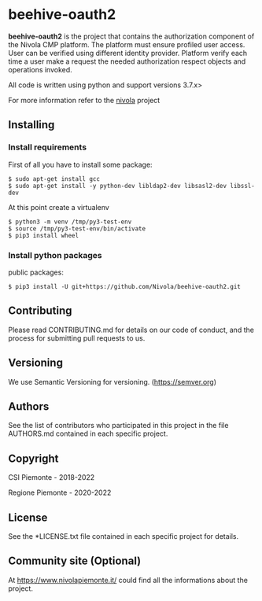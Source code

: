 # beehive-oauth2
__beehive-oauth2__ is the project that contains the authorization component of the Nivola CMP platform. 
The platform must ensure profiled user access. User can be verified using different identity provider.
Platform verify each time a user make a request the needed authorization respect objects and operations invoked.

All code is written using python and support versions 3.7.x>

For more information refer to the [nivola](https://github.com/Nivola/nivola) project

## Installing

### Install requirements
First of all you have to install some package:

```
$ sudo apt-get install gcc
$ sudo apt-get install -y python-dev libldap2-dev libsasl2-dev libssl-dev
```

At this point create a virtualenv

```
$ python3 -m venv /tmp/py3-test-env
$ source /tmp/py3-test-env/bin/activate
$ pip3 install wheel
```

### Install python packages

public packages:

```
$ pip3 install -U git+https://github.com/Nivola/beehive-oauth2.git
```


## Contributing
Please read CONTRIBUTING.md for details on our code of conduct, and the process for submitting pull requests to us.

## Versioning
We use Semantic Versioning for versioning. (https://semver.org)

## Authors
See the list of contributors who participated in this project in the file AUTHORS.md contained in each specific project.

## Copyright
CSI Piemonte - 2018-2022

Regione Piemonte - 2020-2022

## License
See the *LICENSE.txt file contained in each specific project for details.

## Community site (Optional)
At https://www.nivolapiemonte.it/ could find all the informations about the project.
